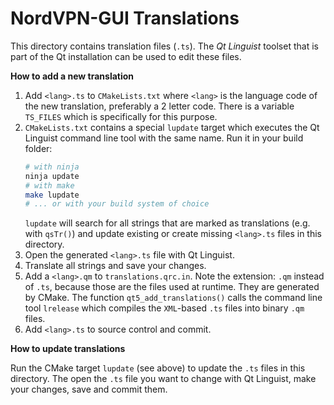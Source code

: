 # NordVPN-GUI Translations

This directory contains translation files (`.ts`).
The _Qt Linguist_ toolset that is part of the Qt installation can be used to edit these files.

**How to add a new translation**

1. Add `<lang>.ts` to `CMakeLists.txt` where `<lang>` is the language code of the new translation, preferably a 2 letter code.
   There is a variable `TS_FILES` which is specifically for this purpose.
2. `CMakeLists.txt` contains a special `lupdate` target which executes the Qt Linguist command line tool with the same name.
   Run it in your build folder:
   ```sh
   # with ninja
   ninja update
   # with make
   make lupdate
   # ... or with your build system of choice
   ```
   `lupdate` will search for all strings that are marked as translations (e.g. with `qsTr()`) and update existing or create missing `<lang>.ts` files in this directory.
3. Open the generated `<lang>.ts` file with Qt Linguist.
4. Translate all strings and save your changes.
5. Add a `<lang>.qm` to `translations.qrc.in`. Note the extension: `.qm` instead of `.ts`, because those are the files used at runtime.
   They are generated by CMake. The function `qt5_add_translations()` calls the command line tool `lrelease` which compiles the `XML`-based `.ts` files into binary `.qm` files.
6. Add `<lang>.ts` to source control and commit.

**How to update translations**

Run the CMake target `lupdate` (see above) to update the `.ts` files in this directory. The open the `.ts` file you want to change with Qt Linguist, make your changes, save and commit them.

